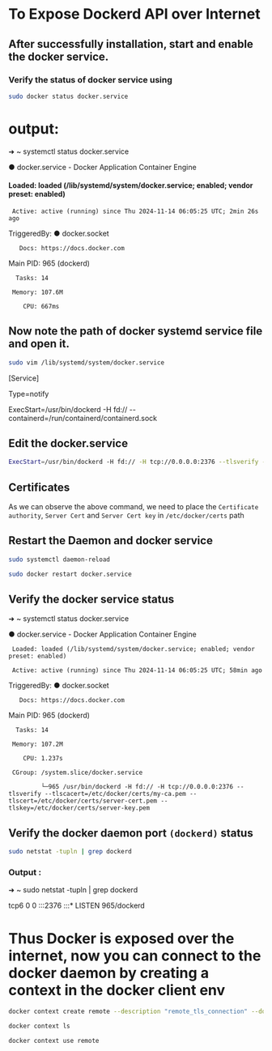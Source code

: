 # To Expose Dockerd API over Internet

## After successfully installation, start and enable the docker service.

### Verify the status of docker service using

```bash
sudo docker status docker.service
```

# output:

➜  ~ systemctl status docker.service

● docker.service - Docker Application Container Engine

####     Loaded: loaded (/lib/systemd/system/docker.service; enabled; vendor preset: enabled)

     Active: active (running) since Thu 2024-11-14 06:05:25 UTC; 2min 26s ago
TriggeredBy: ● docker.socket

       Docs: https://docs.docker.com

   Main PID: 965 (dockerd)

      Tasks: 14
   
     Memory: 107.6M
   
        CPU: 667ms

## Now note the path of docker systemd service file and open it.

```bash
sudo vim /lib/systemd/system/docker.service
```

[Service]

Type=notify

ExecStart=/usr/bin/dockerd -H fd:// --containerd=/run/containerd/containerd.sock


## Edit the docker.service 

```bash
ExecStart=/usr/bin/dockerd -H fd:// -H tcp://0.0.0.0:2376 --tlsverify --tlscacert=/etc/docker/certs/my-ca.pem --tlscert=/etc/docker/certs/server-cert.pem --tlskey=/etc/docker/certs/server-key.pem
```

## Certificates

As we can observe the above command, we need to place the `Certificate authority`, `Server Cert` and `Server Cert key` in `/etc/docker/certs` path

## Restart the Daemon and docker service

```bash
sudo systemctl daemon-reload
```

```bash
sudo docker restart docker.service
```

## Verify the docker service status

➜  ~ systemctl status docker.service      

● docker.service - Docker Application Container Engine

     Loaded: loaded (/lib/systemd/system/docker.service; enabled; vendor preset: enabled)

     Active: active (running) since Thu 2024-11-14 06:05:25 UTC; 58min ago

TriggeredBy: ● docker.socket

       Docs: https://docs.docker.com

   Main PID: 965 (dockerd)

      Tasks: 14

     Memory: 107.2M

        CPU: 1.237s

     CGroup: /system.slice/docker.service

             └─965 /usr/bin/dockerd -H fd:// -H tcp://0.0.0.0:2376 --tlsverify --tlscacert=/etc/docker/certs/my-ca.pem --tlscert=/etc/docker/certs/server-cert.pem --tlskey=/etc/docker/certs/server-key.pem

## Verify the docker daemon port `(dockerd)` status

```bash
sudo netstat -tupln | grep dockerd
```

### Output :

➜  ~ sudo netstat -tupln | grep dockerd

tcp6       0      0 :::2376                 :::*                    LISTEN      965/dockerd

# Thus Docker is exposed over the internet, now you can connect to the docker daemon by creating a context in the docker client env

```bash
docker context create remote --description "remote_tls_connection" --docker "host=tcp://docker_host_ip:2376,ca=/path/to/my-ca.pem,cert=/path/to/client-cert.pem,key=/path/to/client-key.pem"
````
```bash
docker context ls
````
```bash
docker context use remote
```
